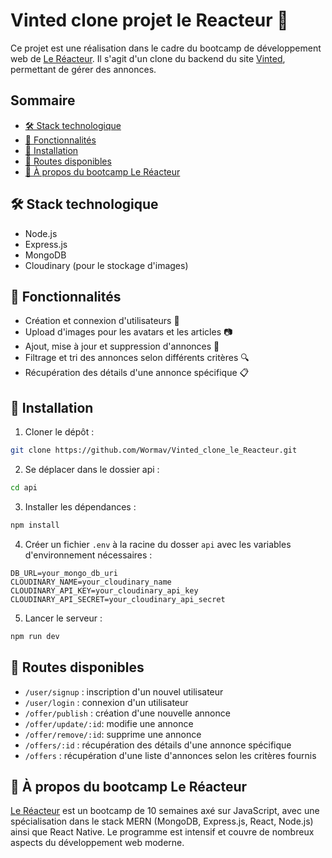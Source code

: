 # Vinted clone projet le Reacteur 🚀

Ce projet est une réalisation dans le cadre du bootcamp de développement web de [Le Réacteur](https://www.lereacteur.io/). Il s'agit d'un clone du backend du site [Vinted](https://www.vinted.fr/), permettant de gérer des annonces.

## Sommaire

- [🛠 Stack technologique](#-stack-technologique)
- [🌟 Fonctionnalités](#-fonctionnalités)
- [🚀 Installation](#-installation)
- [📌 Routes disponibles](#-routes-disponibles)
- [🚀 À propos du bootcamp Le Réacteur](#-à-propos-du-bootcamp-le-réacteur)

## 🛠 Stack technologique

- Node.js
- Express.js
- MongoDB
- Cloudinary (pour le stockage d'images)

## 🌟 Fonctionnalités

- Création et connexion d'utilisateurs 👤
- Upload d'images pour les avatars et les articles 📷
- Ajout, mise à jour et suppression d'annonces 📄
- Filtrage et tri des annonces selon différents critères 🔍
- Récupération des détails d'une annonce spécifique 📋

## 🚀 Installation

1. Cloner le dépôt :

```bash
git clone https://github.com/Wormav/Vinted_clone_le_Reacteur.git
```

2. Se déplacer dans le dossier api :

```bash
cd api
```

3. Installer les dépendances :

```bash
npm install
```

4. Créer un fichier `.env` à la racine du dosser `api` avec les variables d'environnement nécessaires :

```
DB_URL=your_mongo_db_uri
CLOUDINARY_NAME=your_cloudinary_name
CLOUDINARY_API_KEY=your_cloudinary_api_key
CLOUDINARY_API_SECRET=your_cloudinary_api_secret
```

5. Lancer le serveur :

```bash
npm run dev
```

## 📌 Routes disponibles

- `/user/signup` : inscription d'un nouvel utilisateur
- `/user/login` : connexion d'un utilisateur
- `/offer/publish` : création d'une nouvelle annonce
- `/offer/update/:id`: modifie une annonce
- `/offer/remove/:id`: supprime une annonce
- `/offers/:id` : récupération des détails d'une annonce spécifique
- `/offers` : récupération d'une liste d'annonces selon les critères fournis

## 🚀 À propos du bootcamp Le Réacteur

[Le Réacteur](https://www.lereacteur.io/) est un bootcamp de 10 semaines axé sur JavaScript, avec une spécialisation dans le stack MERN (MongoDB, Express.js, React, Node.js) ainsi que React Native. Le programme est intensif et couvre de nombreux aspects du développement web moderne.
